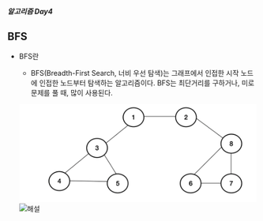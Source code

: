 ##### 알고리즘 Day4

## BFS

- BFS란
  - BFS(Breadth-First Search, 너비 우선 탐색)는 그래프에서 인접한 시작 노드에 인접한 노드부터 탐색하는 알고리즘이다. BFS는 최단거리를 구하거나, 미로 문제를 풀 때, 많이 사용된다. 

  ![](BFS.png)
  ![해설](https://heytech.tistory.com/56)
  

